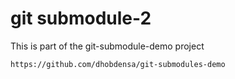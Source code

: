 # git submodule-2

This is part of the git-submodule-demo project

```https://github.com/dhobdensa/git-submodules-demo```
